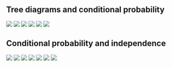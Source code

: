 ## Tree diagrams and conditional probability
![](tree-diagrams-1.png)
![](tree-diagrams-2.png)
![](tree-diagrams-3.png)
![](tree-diagrams-4.png)
![](tree-diagrams-5.png)
![](tree-diagrams-6.png)
## Conditional probability and independence
![](conditional-probability-1.png)
![](conditional-probability-2.png)
![](conditional-probability-3.png)
![](conditional-probability-4.png)
![](conditional-probability-5.png)
![](conditional-probability-6.png)
![](conditional-probability-7.png)
